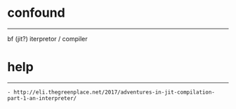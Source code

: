 # confound
---
bf (jit?) iterpretor / compiler
# help
---
	- http://eli.thegreenplace.net/2017/adventures-in-jit-compilation-part-1-an-interpreter/